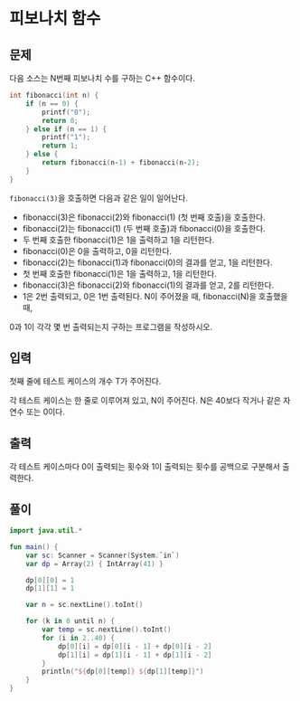 # 피보나치 함수
## 문제
다음 소스는 N번째 피보나치 수를 구하는 C++ 함수이다.
```c++
int fibonacci(int n) {
    if (n == 0) {
        printf("0");
        return 0;
    } else if (n == 1) {
        printf("1");
        return 1;
    } else {
        return fibonacci(n‐1) + fibonacci(n‐2);
    }
}
```

`fibonacci(3)`을 호출하면 다음과 같은 일이 일어난다.
* fibonacci(3)은 fibonacci(2)와 fibonacci(1) (첫 번째 호출)을 호출한다.
* fibonacci(2)는 fibonacci(1) (두 번째 호출)과 fibonacci(0)을 호출한다.
* 두 번째 호출한 fibonacci(1)은 1을 출력하고 1을 리턴한다.
* fibonacci(0)은 0을 출력하고, 0을 리턴한다.
* fibonacci(2)는 fibonacci(1)과 fibonacci(0)의 결과를 얻고, 1을 리턴한다.
* 첫 번째 호출한 fibonacci(1)은 1을 출력하고, 1을 리턴한다.
* fibonacci(3)은 fibonacci(2)와 fibonacci(1)의 결과를 얻고, 2를 리턴한다.
* 1은 2번 출력되고, 0은 1번 출력된다. N이 주어졌을 때, fibonacci(N)을 호출했을 때, 
  
0과 1이 각각 몇 번 출력되는지 구하는 프로그램을 작성하시오.

## 입력
첫째 줄에 테스트 케이스의 개수 T가 주어진다.

각 테스트 케이스는 한 줄로 이루어져 있고, N이 주어진다. N은 40보다 작거나 같은 자연수 또는 0이다.

## 출력
각 테스트 케이스마다 0이 출력되는 횟수와 1이 출력되는 횟수를 공백으로 구분해서 출력한다.

## 풀이
```kotlin
import java.util.*

fun main() {
    var sc: Scanner = Scanner(System.`in`)
    var dp = Array(2) { IntArray(41) }

    dp[0][0] = 1
    dp[1][1] = 1

    var n = sc.nextLine().toInt()

    for (k in 0 until n) {
        var temp = sc.nextLine().toInt()
        for (i in 2..40) {
            dp[0][i] = dp[0][i - 1] + dp[0][i - 2]
            dp[1][i] = dp[1][i - 1] + dp[1][i - 2]
        }
        println("${dp[0][temp]} ${dp[1][temp]}")
    }
}
```